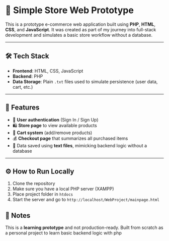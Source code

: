 # 🧾 Simple Store Web Prototype

This is a prototype e-commerce web application built using **PHP**, **HTML**, **CSS**, and **JavaScript**. It was created as part of my journey into full-stack development and simulates a basic store workflow without a database.

---

## 🛠️ Tech Stack

- **Frontend**: HTML, CSS, JavaScript
- **Backend**: PHP
- **Data Storage**: Plain `.txt` files used to simulate persistence (user data, cart, etc.)

---

## 🚀 Features

- 🔐 **User authentication** (Sign In / Sign Up)
- 🛍️ **Store page** to view available products
- 🛒 **Cart system** (add/remove products)
- 💰 **Checkout page** that summarizes all purchased items
- 📄 Data saved using **text files**, mimicking backend logic without a database

---

## ⚙️ How to Run Locally

1. Clone the repository  
2. Make sure you have a local PHP server (XAMPP)  
3. Place project folder in `htdocs`  
4. Start the server and go to `http://localhost/WebProject/mainpage.html`

## 📌 Notes

This is a **learning prototype** and not production-ready. Built from scratch as a personal project to learn basic backend logic with php
